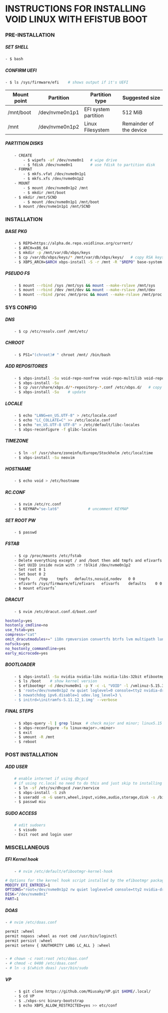 # INSTRUCTIONS FOR INSTALLING VOID LINUX WITH EFISTUB BOOT </br>

### PRE-INSTALLATION

##### SET SHELL
```sh
- $ bash
```

##### CONFIRM UEFI
```sh
- $ ls /sys/firmware/efi    # shows output if it's UEFI
```

Mount point | Partition | Partition type | Suggested size
| --- | --- | --- | --- |
| /mnt/boot | /dev/nvme0n1p1 | EFI system partition | 512 MiB |
| /mnt | /dev/nvme0n1p2 | Linux Filesystem | Remainder of the device |


##### PARTITION DISKS
```sh
    - CREATE
        - $ wipefs -af /dev/nvme0n1   # wipe drive
        - $ fdisk /dev/nvme0n1        # use fdisk to partition disk
    - FORMAT
        - $ mkfs.vfat /dev/nvme0n1p1
        - $ mkfs.xfs /dev/nvme0n1p2
    - MOUNT
        - $ mount /dev/nvme0n1p2 /mnt
        - $ mkdir /mnt/boot
	- $ mkdir /mnt/SCND
        - $ mount /dev/nvme0n1p1 /mnt/boot
	- $ mount /dev/nvme1n1p1 /mnt/SCND
```

### INSTALLATION

##### BASE PKG
```sh
    - $ REPO=https://alpha.de.repo.voidlinux.org/current/
    - $ ARCH=x86_64
    - $ mkdir -p /mnt/var/db/xbps/keys
    - $ cp /var/db/xbps/keys/* /mnt/var/db/xbps/keys/   # copy RSA keys
    - $ XBPS_ARCH=$ARCH xbps-install -S -r /mnt -R "$REPO" base-system
```

##### PSEUDO FS
```sh
    - $ mount --rbind /sys /mnt/sys && mount --make-rslave /mnt/sys
    - $ mount --rbind /dev /mnt/dev && mount --make-rslave /mnt/dev
    - $ mount --rbind /proc /mnt/proc && mount --make-rslave /mnt/proc
```

### SYS CONFIG

##### DNS
```sh
    - $ cp /etc/resolv.conf /mnt/etc/
```

##### CHROOT
```sh
    - $ PS1="(chroot)# " chroot /mnt/ /bin/bash
```

##### ADD REPOSITORIES
```sh
    - $ xbps-install -Su void-repo-nonfree void-repo-multilib void-repo-multilib-nonfree
    - $ xbps-install -Su
    - $ cp /usr/share/xbps.d/*-repository-*.conf /etc/xbps.d/   # copy mirrors
    - $ xbps-install -Su    # update
```

##### LOCALE
```sh
    - $ echo "LANG=en_US.UTF-8" > /etc/locale.conf
    - $ echo "LC_COLLATE=C" >> /etc/locale.conf
    - $ echo "en_US.UTF-8 UTF-8" > /etc/default/libc-locales
    - $ xbps-reconfigure -f glibc-locales
```

##### TIMEZONE
```sh
    - $ ln -sf /usr/share/zoneinfo/Europe/Stockholm /etc/localtime
    - $ xbps-install -Su neovim
```

##### HOSTNAME
```sh
    - $ echo void > /etc/hostname
```

##### RC.CONF
```sh
    - $ nvim /etc/rc.conf
    - $ KEYMAP="se-lat6"             # uncomment KEYMAP
```

##### SET ROOT PW
```sh
    - $ passwd
```

##### FSTAB
```sh
    - $ cp /proc/mounts /etc/fstab
    - Delete everything except / and /boot then add tmpfs and efivarfs:
    - Get UUID inside nvim with :r !blkid /dev/nvme0n1p2
    - Set root 0 1
    - Set boot 0 2
    - tmpfs    /tmp    tmpfs   defaults,nosuid,nodev   0 0
    - efivarfs /sys/firmware/efi/efivars   efivarfs    defaults    0 0
    - $ mount efivarfs`
```

##### DRACUT
```sh
    - $ nvim /etc/dracut.conf.d/boot.conf
```

```sh
hostonly=yes
hostonly_cmdline=no
use_fstab=yes
compress="cat"
omit_dracutmodules+=" i18n rpmversion convertfs btrfs lvm multipath lunmask fstab-sys securityfs biosdevname dmraid dmsquash-live mdraid nbd nfs "
nofscks=yes
no_hostonly_commandline=yes
early_microcode=yes
```

##### BOOTLOADER
```sh
    - $ xbps-install -Su nvidia nvidia-libs nvidia-libs-32bit efibootmgr opendoas
    - $ ls /boot    # show kernel version
    - $ efibootmgr -d /dev/nvme0n1 -p Y -c -L "VOID" -l /vmlinuz-5.15.36_1 -u \         # Y = partition number.
    - $ 'root=/dev/nvme0n1p2 rw quiet loglevel=0 console=tty2 nvidia-drm.modeset=1 \
    - $ nowatchdog ipv6.disable=1 udev.log_level=3 \
    - $ initrd=\initramfs-5.11.12_1.img' --verbose
```

##### FINAL STEPS
```sh
    - $ xbps-query -l | grep linux  # check major and minor; linux5.15
    - $ xbps-reconfigure -fa linux<major>.<minor>
    - $ exit
    - $ umount -R /mnt
    - $ reboot
```

### POST INSTALLATION

##### ADD USER
```sh
    # enable internet if using dhcpcd
    # if using rc.local no need to do this and just skip to installing zsh and add user.
    - $ ln -sf /etc/sv/dhcpcd /var/service
    - $ xbps-install -S zsh
    - $ useradd -m -G users,wheel,input,video,audio,storage,disk -s /bin/zsh miu
    - $ passwd miu
```

##### SUDO ACCESS
```sh
    # edit sudoers
    - $ visudo
    - Exit root and login user
```

### MISCELLANEOUS

##### EFI Kernel hook
```sh
    - # nvim /etc/default/efibootmgr-kernel-hook
```

```sh
# Options for the kernel hook script installed by the efibootmgr package.
MODIFY_EFI_ENTRIES=1
OPTIONS="root=/dev/nvme0n1p2 rw quiet loglevel=0 console=tty2 nvidia-drm.modeset=1 nowatchdog ipv6.disable=1 udev.log_level=3"
DISK="/dev/nvme0n1"
PART=1
```

##### DOAS
```sh
- # nvim /etc/doas.conf

permit :wheel
permit nopass :wheel as root cmd /usr/bin/loginctl
permit persist :wheel
permit setenv { XAUTHORITY LANG LC_ALL } :wheel


- # chown -c root:root /etc/doas.conf
- # chmod -c 0400 /etc/doas.conf
- # ln -s $(which doas) /usr/bin/sudo
```

##### VP 
```sh
    - $ git clone https://github.com/Miusaky/VP.git $HOME/.local/
    - $ cd VP
    - $ ./xbps-src binary-bootstrap
    - $ echo XBPS_ALLOW_RESTRICTED=yes >> etc/conf
```
